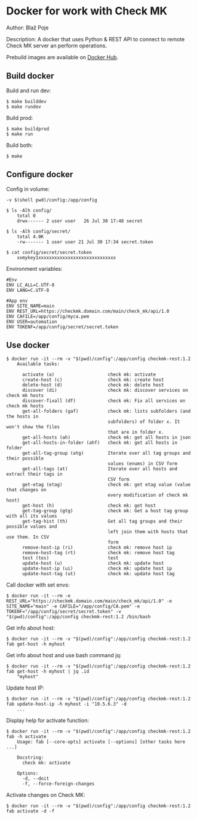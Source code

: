 # Docker for work with Check MK
Author: Blaž Poje

Description: A docker that uses Python & REST API to connect to remote Check MK server an perform operations.

Prebuild images are available on [Docker Hub](https://hub.docker.com/r/bpoje/checkmk-rest/tags).

## Build docker


Build and run dev:
```
$ make builddev
$ make rundev
```

Build prod:
```
$ make buildprod
$ make run
```

Build both:
```
$ make
```

## Configure docker

Config in volume:
```
-v $(shell pwd)/config:/app/config
```

```
$ ls -Alh config/
    total 0
    drwx------ 2 user user   26 Jul 30 17:48 secret

$ ls -Alh config/secret/
    total 4.0K
    -rw------- 1 user user 21 Jul 30 17:34 secret.token

$ cat config/secret/secret.token
    xxmykey1xxxxxxxxxxxxxxxxxxxxxxxxxxxxx
```

Environment variables:
```
#Env
ENV LC_ALL=C.UTF-8
ENV LANG=C.UTF-8

#App env
ENV SITE_NAME=main
ENV REST_URL=https://checkmk.domain.com/main/check_mk/api/1.0
ENV CAFILE=/app/config/myca.pem
ENV USER=automation
ENV TOKENF=/app/config/secret/secret.token
```

## Use docker
```
$ docker run -it --rm -v "$(pwd)/config":/app/config checkmk-rest:1.2
    Available tasks:
    
      activate (a)                    check mk: activate
      create-host (c)                 check mk: create host
      delete-host (d)                 check mk: delete host
      discover (di)                   check mk: discover services on check mk hosts
      discover-fixall (df)            check mk: Fix all services on check mk hosts
      get-all-folders (gaf)           check mk: lists subfolders (and the hosts in
                                      subfolders) of folder x. It won't show the files
                                      that are in folder x.
      get-all-hosts (ah)              check mk: get all hosts in json
      get-all-hosts-in-folder (ahf)   check mk: get all hosts in folder
      get-all-tag-group (atg)         Iterate over all tag groups and their possible
                                      values (enums) in CSV form
      get-all-tags (at)               Iterate over all hosts and extract their tags in
                                      CSV form
      get-etag (etag)                 check mk: get etag value (value that changes on
                                      every modification of check mk host)
      get-host (h)                    check mk: get host
      get-tag-group (gtg)             check mk: Get a host tag group with all its values
      get-tag-hist (th)               Get all tag groups and their possible values and
                                      left join them with hosts that use them. In CSV
                                      form
      remove-host-ip (ri)             check mk: remove host ip
      remove-host-tag (rt)            check mk: remove host tag
      test (tes)                      test
      update-host (u)                 check mk: update host
      update-host-ip (ui)             check mk: update host ip
      update-host-tag (ut)            check mk: update host tag
```

Call docker with set envs:
```
$ docker run -it --rm -e REST_URL="https://checkmk.domain.com/main/check_mk/api/1.0" -e SITE_NAME="main" -e CAFILE="/app/config/CA.pem" -e TOKENF="/app/config/secret/secret.token" -v "$(pwd)/config":/app/config checkmk-rest:1.2 /bin/bash
```

Get info about host:
```
$ docker run -it --rm -v "$(pwd)/config":/app/config checkmk-rest:1.2 fab get-host -h myhost
```

Get info about host and use bash command jq:
```
$ docker run -it --rm -v "$(pwd)/config":/app/config checkmk-rest:1.2 fab get-host -h myhost | jq .id
    "myhost"
```

Update host IP:
```
$ docker run -it --rm -v "$(pwd)/config":/app/config checkmk-rest:1.2 fab update-host-ip -h myhost -i "10.5.6.3" -d
    ...
```

Display help for activate function:
```
$ docker run -it --rm -v "$(pwd)/config":/app/config checkmk-rest:1.2 fab -h activate
    Usage: fab [--core-opts] activate [--options] [other tasks here ...]
    
    Docstring:
      check mk: activate
    
    Options:
      -d, --doit
      -f, --force-foreign-changes
```

Activate changes on Check MK:

```
$ docker run -it --rm -v "$(pwd)/config":/app/config checkmk-rest:1.2 fab activate -d -f
```

